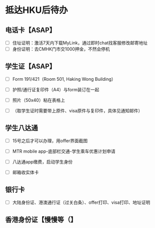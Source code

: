 # 抵达HKU后待办
## 电话卡【ASAP】
- [ ] 住址证明：激活7天内下载MyLink，通过即时chat找客服修改邮寄地址
- [ ] 身份证明：去CMHK门市交1000押金，不然会停机

## 学生证【ASAP】
- [ ] Form 191/421（Room 501, Haking Wong Building）
- [ ] 护照/通行证复印件（A4）与form装订在一起
- [ ] 照片（50x40）粘在表格上
- [ ] （取学生证时需要带上原件、visa原件与复印件，具体见通知邮件）


## 学生八达通
- [ ] 15号之后才可以办理，用offer界面截图
- [ ] MTR mobile app-底部栏交通-学生乘车优惠计划申请
- [ ] 八达通app缴费，启动学生身份
- [ ] 邮箱收实体卡


## 银行卡
- [ ] 大陆身份证、港澳通行证（过关白条）、offer打印、visa打印、地址证明


## 香港身份证【慢慢等（】
